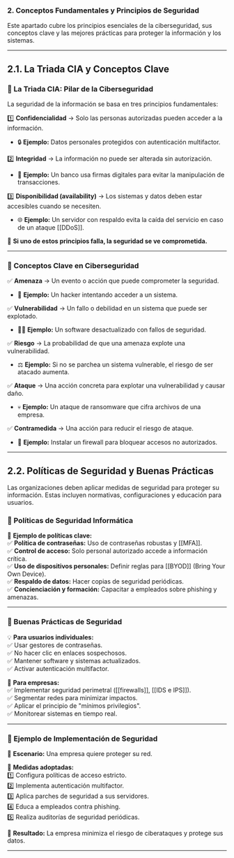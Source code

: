 ### **2. Conceptos Fundamentales y Principios de Seguridad**

Este apartado cubre los principios esenciales de la ciberseguridad, sus conceptos clave y las mejores prácticas para proteger la información y los sistemas.

---

## **2.1. La Triada CIA y Conceptos Clave**

### **🔹 La Triada CIA: Pilar de la Ciberseguridad**

La seguridad de la información se basa en tres principios fundamentales:

1️⃣ **Confidencialidad** → Solo las personas autorizadas pueden acceder a la información.

- 🔒 **Ejemplo:** Datos personales protegidos con autenticación multifactor.

2️⃣ **Integridad** → La información no puede ser alterada sin autorización.

- 📜 **Ejemplo:** Un banco usa firmas digitales para evitar la manipulación de transacciones.

3️⃣ **Disponibilidad (availability)** → Los sistemas y datos deben estar accesibles cuando se necesiten.

- 🌐 **Ejemplo:** Un servidor con respaldo evita la caída del servicio en caso de un ataque [[DDoS]].

🔹 **Si uno de estos principios falla, la seguridad se ve comprometida.**

---

### **🔹 Conceptos Clave en Ciberseguridad**

✅ **Amenaza** → Un evento o acción que puede comprometer la seguridad.

- 🛑 **Ejemplo:** Un hacker intentando acceder a un sistema.

✅ **Vulnerabilidad** → Un fallo o debilidad en un sistema que puede ser explotado.

- 🕵️‍♂️ **Ejemplo:** Un software desactualizado con fallos de seguridad.

✅ **Riesgo** → La probabilidad de que una amenaza explote una vulnerabilidad.

- ⚖ **Ejemplo:** Si no se parchea un sistema vulnerable, el riesgo de ser atacado aumenta.

✅ **Ataque** → Una acción concreta para explotar una vulnerabilidad y causar daño.

- 💀 **Ejemplo:** Un ataque de ransomware que cifra archivos de una empresa.

✅ **Contramedida** → Una acción para reducir el riesgo de ataque.

- 🔧 **Ejemplo:** Instalar un firewall para bloquear accesos no autorizados.

---

## **2.2. Políticas de Seguridad y Buenas Prácticas**

Las organizaciones deben aplicar medidas de seguridad para proteger su información. Estas incluyen normativas, configuraciones y educación para usuarios.

### **🔹 Políticas de Seguridad Informática**

📜 **Ejemplo de políticas clave:**  
✅ **Política de contraseñas:** Uso de contraseñas robustas y [[MFA]].  
✅ **Control de acceso:** Solo personal autorizado accede a información crítica.  
✅ **Uso de dispositivos personales:** Definir reglas para [[BYOD]] (Bring Your Own Device).  
✅ **Respaldo de datos:** Hacer copias de seguridad periódicas.  
✅ **Concienciación y formación:** Capacitar a empleados sobre phishing y amenazas.

---

### **🔹 Buenas Prácticas de Seguridad**

💡 **Para usuarios individuales:**  
✅ Usar gestores de contraseñas.  
✅ No hacer clic en enlaces sospechosos.  
✅ Mantener software y sistemas actualizados.  
✅ Activar autenticación multifactor.

🏢 **Para empresas:**  
✅ Implementar seguridad perimetral ([[firewalls]], [[IDS e IPS]]).  
✅ Segmentar redes para minimizar impactos.  
✅ Aplicar el principio de "mínimos privilegios".  
✅ Monitorear sistemas en tiempo real.

---

### **🔹 Ejemplo de Implementación de Seguridad**

📍 **Escenario:** Una empresa quiere proteger su red.

🔸 **Medidas adoptadas:**  
1️⃣ Configura políticas de acceso estricto.  
2️⃣ Implementa autenticación multifactor.  
3️⃣ Aplica parches de seguridad a sus servidores.  
4️⃣ Educa a empleados contra phishing.  
5️⃣ Realiza auditorías de seguridad periódicas.

🔹 **Resultado:** La empresa minimiza el riesgo de ciberataques y protege sus datos.

---

